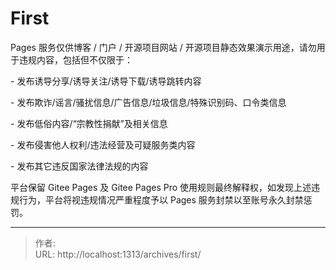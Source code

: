 # First


Pages 服务仅供博客 / 门户 / 开源项目网站 / 开源项目静态效果演示用途，请勿用于违规内容，包括但不仅限于：

\- 发布诱导分享/诱导关注/诱导下载/诱导跳转内容

\- 发布欺诈/谣言/骚扰信息/广告信息/垃圾信息/特殊识别码、口令类信息

\- 发布低俗内容/“宗教性捐献”及相关信息

\- 发布侵害他人权利/违法经营及可疑服务类内容

\- 发布其它违反国家法律法规的内容

平台保留 Gitee Pages 及 Gitee Pages Pro 使用规则最终解释权，如发现上述违规行为，平台将视违规情况严重程度予以 Pages 服务封禁以至账号永久封禁惩罚。


---

> 作者:   
> URL: http://localhost:1313/archives/first/  


